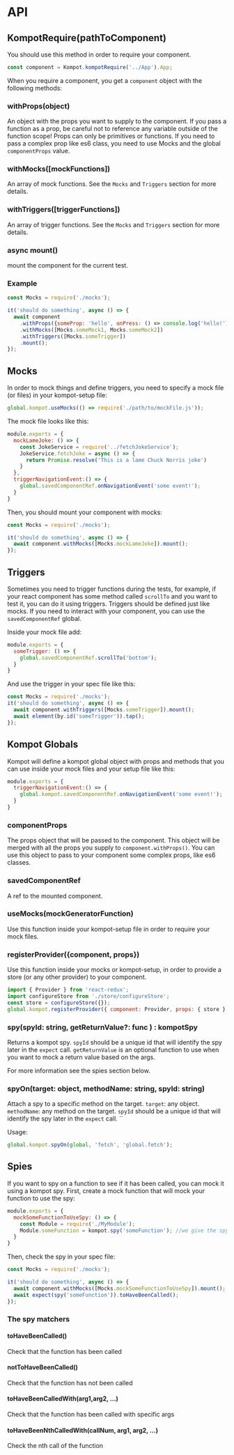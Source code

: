 # API

## KompotRequire(pathToComponent)
You should use this method in order to require your component.

```js
const component = Kompot.kompotRequire('../App').App;
```

When you require a component, you get a `component` object with the following methods:

### withProps(object)
 An object with the props you want to supply to the component. If you pass a function as a prop, be careful not to reference any variable outside of the function scope! Props can 
 only be primitives or functions. If you need to pass a complex prop like es6 class, you need to use Mocks and the global `componentProps` value. 

### withMocks([mockFunctions])
An array of mock functions. See the `Mocks` and `Triggers` section for more details.

### withTriggers([triggerFunctions])

An array of trigger functions. See the `Mocks` and `Triggers` section for more details.
### async mount()
mount the component for the current test. 

### Example

```js
const Mocks = require('./mocks');

it('should do something', async () => {
  await component
    .withProps({someProp: 'hello', onPress: () => console.log('hello!')})
    .withMocks([Mocks.someMock1, Mocks.someMock2])
    .withTriggers([Mocks.someTrigger])
    .mount();
});
```

## Mocks
In order to mock things and define triggers, you need to specify a mock file (or files) in your kompot-setup file:

```js
global.kompot.useMocks(() => require('./path/to/mockFile.js'));
```

The mock file looks like this:
```js
module.exports = {
  mockLameJoke: () => {
    const JokeService = require('../fetchJokeService');
    JokeService.fetchJoke = async () => {
      return Promise.resolve('This is a lame Chuck Norris joke')
    }
  },
  triggerNavigationEvent:() => {
    global.savedComponentRef.onNavigationEvent('some event!');
  }
}
```

Then, you should mount your component with mocks:

```js
const Mocks = require('./mocks');

it('should do something', async () => {
  await component.withMocks([Mocks.mockLameJoke]).mount();
});
```

## Triggers
Sometimes you need to trigger functions during the tests, for example, if your react component has some method called `scrollTo` and you want to test it, you can do it using triggers. Triggers should be defined just like mocks. If you need to interact with your component, you can use the `savedComponentRef` global.

Inside your mock file add:
```js
module.exports = {
  someTrigger: () => {
    global.savedComponentRef.scrollTo('bottom');
  }
}
```

And use the trigger in your spec file like this:
```js
const Mocks = require('./mocks');
it('should do something', async () => {
  await component.withTriggers([Mocks.someTrigger]).mount();
  await element(by.id('someTrigger')).tap();
});
```

## Kompot Globals
Kompot will define a kompot global object with props and methods that you can use inside your mock files and your setup file like this: 
```js
module.exports = {
  triggerNavigationEvent:() => {
    global.kompot.savedComponentRef.onNavigationEvent('some event!');
  }
}
```

### componentProps
The props object that will be passed to the component. This object will be merged with all the props you supply to `component.withProps()`. You can use this object to pass to your component some complex props, like es6 classes.

### savedComponentRef

A ref to the mounted component.

### useMocks(mockGeneratorFunction)

Use this function inside your kompot-setup file in order to require your mock files.


### registerProvider({component, props})

Use this function inside your mocks or kompot-setup, in order to provide a store (or any other provider) to your component.

```js
import { Provider } from 'react-redux';
import configureStore from './store/configureStore';
const store = configureStore({});
global.kompot.registerProvider({ component: Provider, props: { store } });
```

### spy(spyId: string, getReturnValue?: func ) : kompotSpy
Returns a kompot spy.
`spyId` should be a unique id that will identify the spy later in the `expect` call. 
`getReturnValue` is an optional function to use when you want to mock a return value based on the args.

For more information see the spies section below. 

### spyOn(target: object, methodName: string, spyId: string)
Attach a spy to a specific method on the target.
`target`: any object.
`methodName`: any method on the target.
`spyId` should be a unique id that will identify the spy later in the `expect` call. 
``

Usage:
```js
global.kompot.spyOn(global, 'fetch', 'global.fetch');
```

## Spies

If you want to spy on a function to see if it has been called, you can mock it using a kompot spy.
First, create a mock function that will mock your function to use the spy:

```js
module.exports = {
  mockSomeFunctionToUseSpy: () => {
    const Module = require('./MyModule');
    Module.someFunction = kompot.spy('someFunction'); //we give the spy a special id that we will use in the spec
  }
}
```

Then, check the spy in your spec file:
```js
const Mocks = require('./mocks');

it('should do something', async () => {
  await component.withMocks([Mocks.mockSomeFunctionToUseSpy]).mount();
  await expect(spy('someFunction')).toHaveBeenCalled();
});
```

### The spy matchers
####  toHaveBeenCalled()
Check that the function has been called
####  notToHaveBeenCalled()
Check that the function has not been called
####  toHaveBeenCalledWith(arg1,arg2, ...)
Check that the function has been called with specific args
####  toHaveBeenNthCalledWith(callNum, arg1, arg2, ...)
Check the nth call of the function